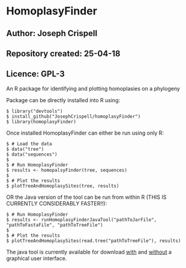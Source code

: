 # HomoplasyFinder
## Author: Joseph Crispell
## Repository created: 25-04-18
## Licence: GPL-3
An R package for identifying and plotting homoplasies on a phylogeny

Package can be directly installed into R using:
```
$ library("devtools")
$ install_github("JosephCrispell/homoplasyFinder")
$ library(homoplasyFinder)
```

Once installed HomoplasyFinder can either be run using only R:
```
$ # Load the data
$ data("tree")
$ data("sequences")
$
$ # Run HomoplasyFinder
$ results <- homopalsyFinder(tree, sequences)
$
$ # Plot the results
$ plotTreeAndHomoplasySites(tree, results)
```
OR the Java version of the tool can be run from within R (THIS IS CURRENTLY CONSIDERABLY FASTER!!):
```
$ # Run HomoplasyFinder
$ results <- runHomoplasyFinderJavaTool("pathToJarFile", "pathToFastaFile", "pathToTreeFile")
$
$ # Plot the results
$ plotTreeAndHomoplasySites(read.tree("pathToTreeFile"), results)
```
The java tool is currently available for download [with](https://github.com/JosephCrispell/Java/blob/master/ExecutableJarFiles/HomoplasyFinder_v1.jar) and [without](https://github.com/JosephCrispell/Java/blob/master/ExecutableJarFiles/HomoplasyFinder_25-04-18.jar) a graphical user interface.

